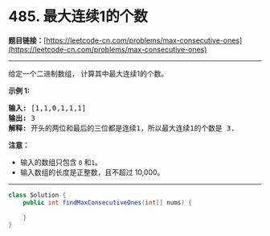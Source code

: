 # 485. 最大连续1的个数

**题目链接：**[https://leetcode-cn.com/problems/max-consecutive-ones](https://leetcode-cn.com/problems/max-consecutive-ones)

---

<div class="content__1Y2H">
 <div class="notranslate">
  <p>给定一个二进制数组， 计算其中最大连续1的个数。</p> 
  <p><strong>示例 1:</strong></p> 
  <pre class="language-text"><strong>输入:</strong> [1,1,0,1,1,1]
<strong>输出:</strong> 3
<strong>解释:</strong> 开头的两位和最后的三位都是连续1，所以最大连续1的个数是 3.
</pre> 
  <p><strong>注意：</strong></p> 
  <ul> 
   <li>输入的数组只包含&nbsp;<code>0</code> 和<code>1</code>。</li> 
   <li>输入数组的长度是正整数，且不超过 10,000。</li> 
  </ul> 
 </div>
</div>

---

```java
class Solution {
    public int findMaxConsecutiveOnes(int[] nums) {
        
    }
}
```